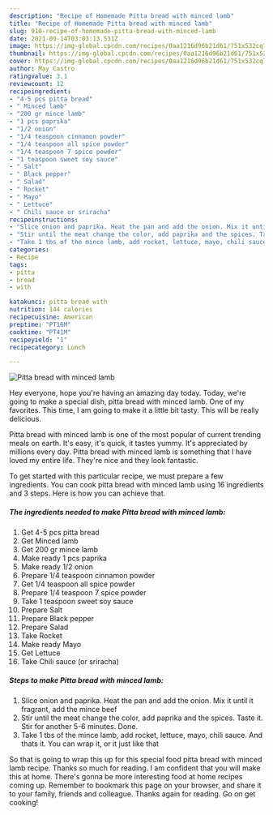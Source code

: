 ```yaml
---
description: "Recipe of Homemade Pitta bread with minced lamb"
title: "Recipe of Homemade Pitta bread with minced lamb"
slug: 910-recipe-of-homemade-pitta-bread-with-minced-lamb
date: 2021-09-14T03:03:13.531Z
image: https://img-global.cpcdn.com/recipes/0aa1216d96b21d61/751x532cq70/pitta-bread-with-minced-lamb-recipe-main-photo.jpg
thumbnail: https://img-global.cpcdn.com/recipes/0aa1216d96b21d61/751x532cq70/pitta-bread-with-minced-lamb-recipe-main-photo.jpg
cover: https://img-global.cpcdn.com/recipes/0aa1216d96b21d61/751x532cq70/pitta-bread-with-minced-lamb-recipe-main-photo.jpg
author: May Castro
ratingvalue: 3.1
reviewcount: 12
recipeingredient:
- "4-5 pcs pitta bread"
- " Minced lamb"
- "200 gr mince lamb"
- "1 pcs paprika"
- "1/2 onion"
- "1/4 teaspoon cinnamon powder"
- "1/4 teaspoon all spice powder"
- "1/4 teaspoon 7 spice powder"
- "1 teaspoon sweet soy sauce"
- " Salt"
- " Black pepper"
- " Salad"
- " Rocket"
- " Mayo"
- " Lettuce"
- " Chili sauce or sriracha"
recipeinstructions:
- "Slice onion and paprika. Heat the pan and add the onion. Mix it until it fragrant, add the mince beef"
- "Stir until the meat change the color, add paprika and the spices. Taste it. Stir for another 5-6 minutes. Done."
- "Take 1 tbs of the mince lamb, add rocket, lettuce, mayo, chili sauce. And thats it. You can wrap it, or it just like that"
categories:
- Recipe
tags:
- pitta
- bread
- with

katakunci: pitta bread with 
nutrition: 144 calories
recipecuisine: American
preptime: "PT16M"
cooktime: "PT41M"
recipeyield: "1"
recipecategory: Lunch

---
```



![Pitta bread with minced lamb](https://img-global.cpcdn.com/recipes/0aa1216d96b21d61/751x532cq70/pitta-bread-with-minced-lamb-recipe-main-photo.jpg)

Hey everyone, hope you're having an amazing day today. Today, we're going to make a special dish, pitta bread with minced lamb. One of my favorites. This time, I am going to make it a little bit tasty. This will be really delicious.

Pitta bread with minced lamb is one of the most popular of current trending meals on earth. It's easy, it's quick, it tastes yummy. It's appreciated by millions every day. Pitta bread with minced lamb is something that I have loved my entire life. They're nice and they look fantastic.




To get started with this particular recipe, we must prepare a few ingredients. You can cook pitta bread with minced lamb using 16 ingredients and 3 steps. Here is how you can achieve that.

<!--inarticleads1-->

##### The ingredients needed to make Pitta bread with minced lamb:

1. Get 4-5 pcs pitta bread
1. Get  Minced lamb
1. Get 200 gr mince lamb
1. Make ready 1 pcs paprika
1. Make ready 1/2 onion
1. Prepare 1/4 teaspoon cinnamon powder
1. Get 1/4 teaspoon all spice powder
1. Prepare 1/4 teaspoon 7 spice powder
1. Take 1 teaspoon sweet soy sauce
1. Prepare  Salt
1. Prepare  Black pepper
1. Prepare  Salad
1. Take  Rocket
1. Make ready  Mayo
1. Get  Lettuce
1. Take  Chili sauce (or sriracha)




<!--inarticleads2-->

##### Steps to make Pitta bread with minced lamb:

1. Slice onion and paprika. Heat the pan and add the onion. Mix it until it fragrant, add the mince beef
1. Stir until the meat change the color, add paprika and the spices. Taste it. Stir for another 5-6 minutes. Done.
1. Take 1 tbs of the mince lamb, add rocket, lettuce, mayo, chili sauce. And thats it. You can wrap it, or it just like that




So that is going to wrap this up for this special food pitta bread with minced lamb recipe. Thanks so much for reading. I am confident that you will make this at home. There's gonna be more interesting food at home recipes coming up. Remember to bookmark this page on your browser, and share it to your family, friends and colleague. Thanks again for reading. Go on get cooking!
